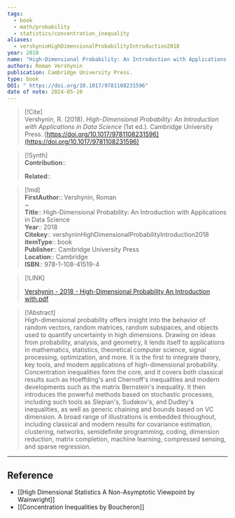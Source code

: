 ```yaml
---
tags:
  - book
  - math/probability
  - statistics/concentration_inequality
aliases:
  - vershyninHighDimensionalProbabilityIntroduction2018
year: 2018
name: "High-Dimensional Probability: An Introduction with Applications in Data Science"
authors: Roman Vershynin
publication: Cambridge University Press.
type: book
DOI: " https://doi.org/10.1017/9781108231596"
date of note: 2024-05-10
---
```


> [!Cite]  
> Vershynin, R. (2018). _High-Dimensional Probability: An Introduction with Applications in Data Science_ (1st ed.). Cambridge University Press. [https://doi.org/10.1017/9781108231596](https://doi.org/10.1017/9781108231596)

>[!Synth]  
>**Contribution**::  
>  
>**Related**::   
>  
  
>[!md]  
> **FirstAuthor**:: Vershynin, Roman  
~  
> **Title**:: High-Dimensional Probability: An Introduction with Applications in Data Science  
> **Year**:: 2018  
> **Citekey**:: vershyninHighDimensionalProbabilityIntroduction2018  
> **itemType**:: book  
> **Publisher**:: Cambridge University Press  
> **Location**:: Cambridge  
> **ISBN**:: 978-1-108-41519-4  

> [!LINK]  
> 
> [Vershynin - 2018 - High-Dimensional Probability An Introduction with.pdf](file:///home/lukexie/Documents/Papers/storage/7QN75FNM/Vershynin%20-%202018%20-%20High-Dimensional%20Probability%20An%20Introduction%20with.pdf) 
>  

> [!Abstract]  
> High-dimensional probability offers insight into the behavior of random vectors, random matrices, random subspaces, and objects used to quantify uncertainty in high dimensions. Drawing on ideas from probability, analysis, and geometry, it lends itself to applications in mathematics, statistics, theoretical computer science, signal processing, optimization, and more. It is the first to integrate theory, key tools, and modern applications of high-dimensional probability. Concentration inequalities form the core, and it covers both classical results such as Hoeffding's and Chernoff's inequalities and modern developments such as the matrix Bernstein's inequality. It then introduces the powerful methods based on stochastic processes, including such tools as Slepian's, Sudakov's, and Dudley's inequalities, as well as generic chaining and bounds based on VC dimension. A broad range of illustrations is embedded throughout, including classical and modern results for covariance estimation, clustering, networks, semidefinite programming, coding, dimension reduction, matrix completion, machine learning, compressed sensing, and sparse regression.  


-----
## Reference

- [[High Dimensional Statistics A Non-Asymptotic Viewpoint by Wainwright]]
- [[Concentration Inequalities by Boucheron]]
